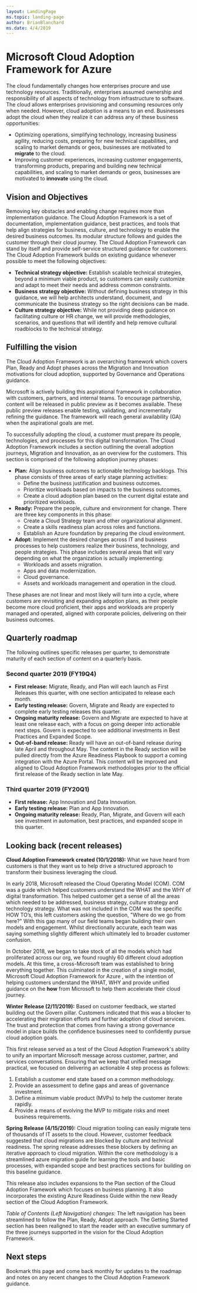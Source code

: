 ```yaml
---
layout: LandingPage
ms.topic: landing-page
author: BrianBlanchard
ms.date: 4/4/2019
---
```


# Microsoft Cloud Adoption Framework for Azure

The cloud fundamentally changes how enterprises procure and use technology resources. Traditionally, enterprises assumed ownership and responsibility of all aspects of technology from infrastructure to software. The cloud allows enterprises provisioning and consuming resources only when needed. However, cloud adoption is a means to an end. Businesses adopt the cloud when they realize it can address any of these business opportunities:

- Optimizing operations, simplifying technology, increasing business agility, reducing costs, preparing for new technical capabilities, and scaling to market demands or geos, businesses are motivated to **migrate** to the cloud.
- Improving customer experiences, increasing customer engagements, transforming products, preparing and building new technical capabilities, and scaling to market demands or geos, businesses are motivated to **innovate** using the cloud.

## Vision and Objectives

Removing key obstacles and enabling change requires more than implementation guidance. The Cloud Adoption Framework is a set of documentation, implementation guidance, best practices, and tools that help align strategies for business, culture, and technology to enable the desired business outcomes. Its modular structure follows and guides the customer through their cloud journey. The Cloud Adoption Framework can stand by itself and provide self-service structured guidance for customers. The Cloud Adoption Framework builds on existing guidance whenever possible to meet the following objectives:

- **Technical strategy objective:** Establish scalable technical strategies, beyond a minimum viable product, so customers can easily customize and adapt to meet their needs and address common constraints.
- **Business strategy objective:** Without defining business strategy in this guidance, we will help architects understand, document, and communicate the business strategy so the right decisions can be made.
- **Culture strategy objective:** While not providing deep guidance on facilitating culture or HR change, we will provide methodologies, scenarios, and questions that will identify and help remove cultural roadblocks to the technical strategy.

## Fulfilling the vision

The Cloud Adoption Framework is an overarching framework which covers Plan, Ready and Adopt phases across the Migration and Innovation motivations for cloud adoption, supported by Governance and Operations guidance.  

Microsoft is actively building this aspirational framework in collaboration with customers, partners, and internal teams. To encourage partnership, content will be released in public preview as it becomes available. These public preview releases enable testing, validating, and incrementally refining the guidance. The framework will reach general availability (GA) when the aspirational goals are met.

To successfully adopting the cloud, a customer must prepare its people, technologies, and processes for this digital transformation. The Cloud Adoption Framework includes a section outlining the overall adoption journeys, Migration and Innovation, as an overview for the customers. This section is comprised of the following adoption journey phases:

- **Plan:** Align business outcomes to actionable technology backlogs. This phase consists of three areas of early stage planning activities:
  - Define the business justification and business outcomes.
  - Prioritize workloads based on impacts to the business outcomes.
  - Create a cloud adoption plan based on the current digital estate and prioritized workloads.
- **Ready:** Prepare the people, culture and environment for change. There are three key components in this phase:
  - Create a Cloud Strategy team and other organizational alignment.
  - Create a skills readiness plan across roles and functions.
  - Establish an Azure foundation by preparing the cloud environment.
- **Adopt:** Implement the desired changes across IT and business processes to help customers realize their business, technology, and people strategies. This phase includes several areas that will vary depending on what the organization is actually implementing:
  - Workloads and assets migration.
  - Apps and data modernization.
  - Cloud governance.
  - Assets and workloads management and operation in the cloud.

These phases are not linear and most likely will turn into a cycle, where customers are revisiting and expanding adoption plans, as their people become more cloud proficient, their apps and workloads are properly managed and operated, aligned with corporate policies, delivering on their business outcomes.

## Quarterly roadmap

The following outlines specific releases per quarter, to demonstrate maturity of each section of content on a quarterly basis.

### Second quarter 2019 (FY19Q4)

- **First release:** Migrate, Ready, and Plan will each launch as First Releases this quarter, with one section anticipated to release each month.
- **Early testing release:** Govern, Migrate and Ready are expected to complete early testing releases this quarter.
- **Ongoing maturity release:** Govern and Migrate are expected to have at least one release each, with a focus on going deeper into actionable next steps. Govern is expected to see additional investments in Best Practices and Expanded Scope.
- **Out-of-band release:** Ready will have an out-of-band release during late April and throughout May. The content in the Ready section will be pulled directly from the Azure Readiness Playbook to support a coming integration with the Azure Portal. This content will be improved and aligned to Cloud Adoption Framework methodologies prior to the official first release of the Ready section in late May.

### Third quarter 2019 (FY20Q1)

- **First release:** App Innovation and Data Innovation.
- **Early testing release:** Plan and App Innovation.
- **Ongoing maturity release:** Ready, Plan, Migrate, and Govern will each see investment in automation, best practices, and expanded scope in this quarter.

## Looking back (recent releases)

**Cloud Adoption Framework created (10/1/2018):** What we have heard from customers is that they want us to help drive a structured approach to transform their business leveraging the cloud.

In early 2018, Microsoft released the Cloud Operating Model (COM). COM was a guide which helped customers understand the WHAT and the WHY of digital transformation. This helped customer get a sense of all the areas which needed to be addressed, business strategy, culture strategy and technology strategy. What was not included in the COM was the specific HOW TO’s, this left customers asking the question, "Where do we go from here?" With this gap many of our field teams began building their own models and engagement. Whilst directionally accurate, each team was saying something slightly different which ultimately led to broader customer confusion.

In October 2018, we began to take stock of all the models which had proliferated across our org, we found roughly 60 different cloud adoption models. At this time, a cross-Microsoft team was established to bring everything together. This culminated in the creation of a single model, Microsoft Cloud Adoption Framework for Azure , with the intention of helping customers understand the WHAT, WHY and provide unified guidance on the **how** from Microsoft to help them accelerate their cloud journey.

**Winter Release (2/11/2019):** Based on customer feedback, we started building out the Govern pillar. Customers indicated that this was a blocker to accelerating their migration efforts and further adoption of cloud services. The trust and protection that comes from having a strong governance model in place builds the confidence businesses need to confidently pursue cloud adoption goals.

This first release served as a test of the Cloud Adoption Framework's ability to unify an important Microsoft message across customer, partner, and services conversations. Ensuring that we keep that unified message practical, we focused on delivering an actionable 4 step process as follows:

1. Establish a customer end state based on a common methodology.
2. Provide an assessment to define gaps and areas of governance investment.
3. Define a minimum viable product (MVPs) to help the customer iterate rapidly.
4. Provide a means of evolving the MVP to mitigate risks and meet business requirements.

**Spring Release (4/15/2019):** Cloud migration tooling can easily migrate tens of thousands of IT assets to the cloud. However, customer feedback suggested that cloud migrations are blocked by culture and technical readiness. The spring release addresses these blockers by defining an iterative approach to cloud migration. Within the core methodology is a streamlined azure migration guide for learning the tools and basic processes, with expanded scope and best practices sections for building on this baseline guidance.

This release also includes expansions to the Plan section of the Cloud Adoption Framework which focuses on business planning. It also incorporates the existing Azure Readiness Guide within the new Ready section of the Cloud Adoption Framework.

*Table of Contents (Left Navigation) changes:* The left navigation has been streamlined to follow the Plan, Ready, Adopt approach. The Getting Started section has been realigned to start the reader with an executive summary of the three journeys supported in the vision for the Cloud Adoption Framework.

## Next steps

Bookmark this page and come back monthly for updates to the roadmap and notes on any recent changes to the Cloud Adoption Framework guidance.
